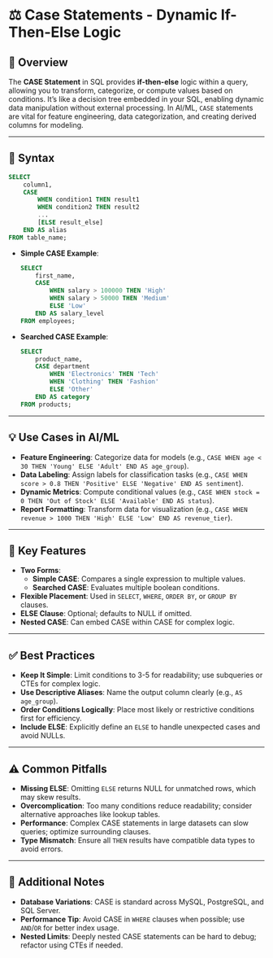 # ⚖️ Case Statements - Dynamic If-Then-Else Logic

## 🌟 Overview

The **CASE Statement** in SQL provides **if-then-else** logic within a query, allowing you to transform, categorize, or compute values based on conditions. It’s like a decision tree embedded in your SQL, enabling dynamic data manipulation without external processing. In AI/ML, `CASE` statements are vital for feature engineering, data categorization, and creating derived columns for modeling.

---

## 📜 Syntax

```sql
SELECT 
    column1,
    CASE 
        WHEN condition1 THEN result1
        WHEN condition2 THEN result2
        ...
        [ELSE result_else]
    END AS alias
FROM table_name;
```

- **Simple CASE Example**:
  ```sql
  SELECT 
      first_name,
      CASE 
          WHEN salary > 100000 THEN 'High'
          WHEN salary > 50000 THEN 'Medium'
          ELSE 'Low'
      END AS salary_level
  FROM employees;
  ```
- **Searched CASE Example**:
  ```sql
  SELECT 
      product_name,
      CASE department
          WHEN 'Electronics' THEN 'Tech'
          WHEN 'Clothing' THEN 'Fashion'
          ELSE 'Other'
      END AS category
  FROM products;
  ```

---

## 💡 Use Cases in AI/ML

- **Feature Engineering**: Categorize data for models (e.g., `CASE WHEN age < 30 THEN 'Young' ELSE 'Adult' END AS age_group`).
- **Data Labeling**: Assign labels for classification tasks (e.g., `CASE WHEN score > 0.8 THEN 'Positive' ELSE 'Negative' END AS sentiment`).
- **Dynamic Metrics**: Compute conditional values (e.g., `CASE WHEN stock = 0 THEN 'Out of Stock' ELSE 'Available' END AS status`).
- **Report Formatting**: Transform data for visualization (e.g., `CASE WHEN revenue > 1000 THEN 'High' ELSE 'Low' END AS revenue_tier`).

---

## 🔑 Key Features

- **Two Forms**: 
  - **Simple CASE**: Compares a single expression to multiple values.
  - **Searched CASE**: Evaluates multiple boolean conditions.
- **Flexible Placement**: Used in `SELECT`, `WHERE`, `ORDER BY`, or `GROUP BY` clauses.
- **ELSE Clause**: Optional; defaults to NULL if omitted.
- **Nested CASE**: Can embed CASE within CASE for complex logic.

---

## ✅ Best Practices

- **Keep It Simple**: Limit conditions to 3-5 for readability; use subqueries or CTEs for complex logic.
- **Use Descriptive Aliases**: Name the output column clearly (e.g., `AS age_group`).
- **Order Conditions Logically**: Place most likely or restrictive conditions first for efficiency.
- **Include ELSE**: Explicitly define an `ELSE` to handle unexpected cases and avoid NULLs.

---

## ⚠️ Common Pitfalls

- **Missing ELSE**: Omitting `ELSE` returns NULL for unmatched rows, which may skew results.
- **Overcomplication**: Too many conditions reduce readability; consider alternative approaches like lookup tables.
- **Performance**: Complex CASE statements in large datasets can slow queries; optimize surrounding clauses.
- **Type Mismatch**: Ensure all `THEN` results have compatible data types to avoid errors.

---

## 📝 Additional Notes

- **Database Variations**: CASE is standard across MySQL, PostgreSQL, and SQL Server.
- **Performance Tip**: Avoid CASE in `WHERE` clauses when possible; use `AND`/`OR` for better index usage.
- **Nested Limits**: Deeply nested CASE statements can be hard to debug; refactor using CTEs if needed.